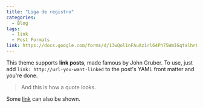 ```yaml
---
title: "Liga de registro"
categories:
  - Blog
tags:
  - link
  - Post Formats
link: https://docs.google.com/forms/d/13wQol1nFAuAz1rl64Ph75WmIGqtalhrLBy1rZt4yMmQ/edit?pli=1
---
```


This theme supports **link posts**, made famous by John Gruber. To use, just add `link: http://url-you-want-linked` to the post's YAML front matter and you're done.

> And this is how a quote looks.

Some [link](#) can also be shown.